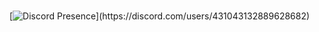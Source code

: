 ### 

[![Discord Presence](https://lanyard.kyrie25.me/api/431043132889628682?animationDuration=10s&waveColor=FFFFFF&gradient=645CBB-A084DC-BFACE2EBC7E6&imgStyle=square&imgStyle=square&imgBorderRadius=15px&theme=:darkt&borderRadius=10px&hideStatus=false&hideBadges=false&hideDiscrim=true&idleMessage=Stop%20looking%20at%20my%20account.)](https://discord.com/users/431043132889628682)


<!--
**IbrahimIF/IbrahimIF** is a ✨ _special_ ✨ repository because its `README.md` (this file) appears on your GitHub profile.

Here are some ideas to get you started:

- 🔭 I’m currently working on ...
- 🌱 I’m currently learning ...
- 👯 I’m looking to collaborate on ...
- 🤔 I’m looking for help with ...
- 💬 Ask me about ...
- 📫 How to reach me: ...
- 😄 Pronouns: ...
- ⚡ Fun fact: ...
-->
